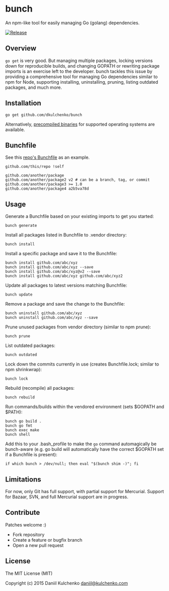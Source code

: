 # bunch

An npm-like tool for easily managing Go (golang) dependencies.

[![Release](https://img.shields.io/github/release/dkulchenko/bunch.svg)](https://github.com/dkulchenko/bunch/releases)

## Overview

`go get` is very good. But managing multiple packages, locking versions down for reproducible builds, and 
changing GOPATH or rewriting package imports is an exercise left to the developer. bunch tackles this
issue by providing a comprehensive tool for managing Go dependencies similar to npm for Node, supporting
installing, uninstalling, pruning, listing outdated packages, and much more.

## Installation

```
go get github.com/dkulchenko/bunch
```

Alternatively, [precompiled binaries](https://github.com/dkulchenko/bunch/releases) for 
supported operating systems are available.

## Bunchfile

See this [repo's Bunchfile](https://github.com/dkulchenko/bunch/blob/master/Bunchfile) as an example.

```
github.com/this/repo !self

github.com/another/package
github.com/another/package2 v2 # can be a branch, tag, or commit
github.com/another/package3 >= 1.0
github.com/another/package4 a2b5va78d
```

## Usage

Generate a Bunchfile based on your existing imports to get you started:

```
bunch generate
```

Install all packages listed in Bunchfile to .vendor directory:

```
bunch install
```

Install a specific package and save it to the Bunchfile:

```
bunch install github.com/abc/xyz
bunch install github.com/abc/xyz --save
bunch install github.com/abc/xyz@v2 --save
bunch install github.com/abc/xyz github.com/abc/xyz2
```

Update all packages to latest versions matching Bunchfile:

```
bunch update
```

Remove a package and save the change to the Bunchfile:

```
bunch uninstall github.com/abc/xyz
bunch uninstall github.com/abc/xyz --save
```

Prune unused packages from vendor directory (similar to npm prune):

```
bunch prune
```

List outdated packages:

```
bunch outdated
```

Lock down the commits currently in use (creates Bunchfile.lock; similar to npm shrinkwrap):

```
bunch lock
```

Rebuild (recompile) all packages:

```
bunch rebuild
```

Run commands/builds within the vendored environment (sets $GOPATH and $PATH):

```
bunch go build .
bunch go fmt
bunch exec make
bunch shell
```

Add this to your .bash_profile to make the `go` command automagically be bunch-aware (e.g. go build will automatically have the correct $GOPATH set if a Bunchfile is present): 

```
if which bunch > /dev/null; then eval "$(bunch shim -)"; fi
```

## Limitations

For now, only Git has full support, with partial support for Mercurial. Support for Bazaar, SVN, and full Mercurial support are in progress.

## Contribute

Patches welcome :)

- Fork repository
- Create a feature or bugfix branch
- Open a new pull request

## License

The MIT License (MIT)

Copyright (c) 2015 Daniil Kulchenko <daniil@kulchenko.com>
